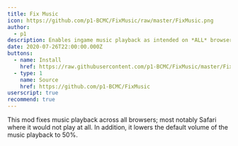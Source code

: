 ```yaml
---
title: Fix Music
icon: https://github.com/p1-BCMC/FixMusic/raw/master/FixMusic.png
author:
  - p1
description: Enables ingame music playback as intended on *ALL* browsers!
date: 2020-07-26T22:00:00.000Z
buttons:
  - name: Install
    href: https://raw.githubusercontent.com/p1-BCMC/FixMusic/master/FixMusic.user.js
  - type: 1
    name: Source
    href: https://github.com/p1-BCMC/FixMusic
userscript: true
recommend: true
---
```

This mod fixes music playback across all browsers; most notably Safari where it would not play at all. 
In addition, it lowers the default volume of the music playback to 50%.